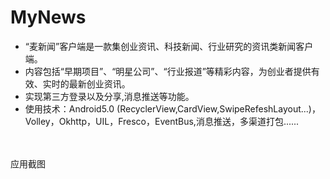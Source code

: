 # MyNews
* “麦新闻”客户端是一款集创业资讯、科技新闻、行业研究的资讯类新闻客户端。
* 内容包括“早期项目”、“明星公司”、“行业报道”等精彩内容，为创业者提供有效、实时的最新创业资讯。
* 实现第三方登录以及分享,消息推送等功能。
* 使用技术：Android5.0 (RecyclerView,CardView,SwipeRefeshLayout...)，Volley，Okhttp，UIL，Fresco，EventBus,消息推送，多渠道打包......
<br>
<br>应用截图
<br>
<br>
